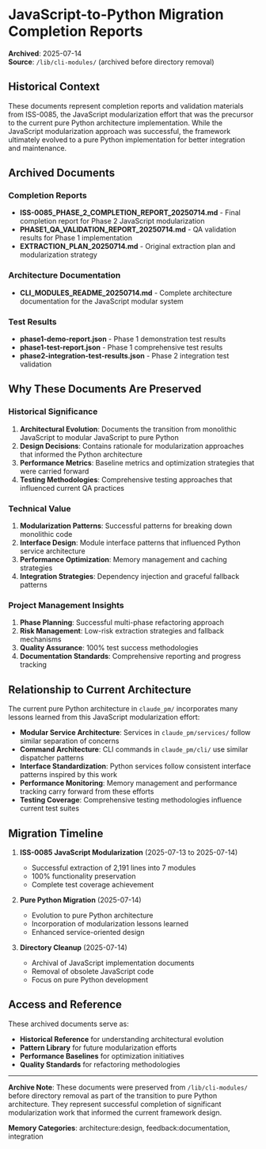 # JavaScript-to-Python Migration Completion Reports
**Archived**: 2025-07-14  
**Source**: `/lib/cli-modules/` (archived before directory removal)

## Historical Context

These documents represent completion reports and validation materials from ISS-0085, the JavaScript modularization effort that was the precursor to the current pure Python architecture implementation. While the JavaScript modularization approach was successful, the framework ultimately evolved to a pure Python implementation for better integration and maintenance.

## Archived Documents

### Completion Reports
- **ISS-0085_PHASE_2_COMPLETION_REPORT_20250714.md** - Final completion report for Phase 2 JavaScript modularization
- **PHASE1_QA_VALIDATION_REPORT_20250714.md** - QA validation results for Phase 1 implementation
- **EXTRACTION_PLAN_20250714.md** - Original extraction plan and modularization strategy

### Architecture Documentation
- **CLI_MODULES_README_20250714.md** - Complete architecture documentation for the JavaScript modular system

### Test Results
- **phase1-demo-report.json** - Phase 1 demonstration test results
- **phase1-test-report.json** - Phase 1 comprehensive test results  
- **phase2-integration-test-results.json** - Phase 2 integration test validation

## Why These Documents Are Preserved

### Historical Significance
1. **Architectural Evolution**: Documents the transition from monolithic JavaScript to modular JavaScript to pure Python
2. **Design Decisions**: Contains rationale for modularization approaches that informed the Python architecture
3. **Performance Metrics**: Baseline metrics and optimization strategies that were carried forward
4. **Testing Methodologies**: Comprehensive testing approaches that influenced current QA practices

### Technical Value
1. **Modularization Patterns**: Successful patterns for breaking down monolithic code
2. **Interface Design**: Module interface patterns that influenced Python service architecture
3. **Performance Optimization**: Memory management and caching strategies
4. **Integration Strategies**: Dependency injection and graceful fallback patterns

### Project Management Insights
1. **Phase Planning**: Successful multi-phase refactoring approach
2. **Risk Management**: Low-risk extraction strategies and fallback mechanisms
3. **Quality Assurance**: 100% test success methodologies
4. **Documentation Standards**: Comprehensive reporting and progress tracking

## Relationship to Current Architecture

The current pure Python architecture in `claude_pm/` incorporates many lessons learned from this JavaScript modularization effort:

- **Modular Service Architecture**: Services in `claude_pm/services/` follow similar separation of concerns
- **Command Architecture**: CLI commands in `claude_pm/cli/` use similar dispatcher patterns
- **Interface Standardization**: Python services follow consistent interface patterns inspired by this work
- **Performance Monitoring**: Memory management and performance tracking carry forward from these efforts
- **Testing Coverage**: Comprehensive testing methodologies influence current test suites

## Migration Timeline

1. **ISS-0085 JavaScript Modularization** (2025-07-13 to 2025-07-14)
   - Successful extraction of 2,191 lines into 7 modules
   - 100% functionality preservation
   - Complete test coverage achievement

2. **Pure Python Migration** (2025-07-14)
   - Evolution to pure Python architecture
   - Incorporation of modularization lessons learned
   - Enhanced service-oriented design

3. **Directory Cleanup** (2025-07-14)
   - Archival of JavaScript implementation documents
   - Removal of obsolete JavaScript code
   - Focus on pure Python development

## Access and Reference

These archived documents serve as:
- **Historical Reference** for understanding architectural evolution
- **Pattern Library** for future modularization efforts
- **Performance Baselines** for optimization initiatives
- **Quality Standards** for refactoring methodologies

---

**Archive Note**: These documents were preserved from `/lib/cli-modules/` before directory removal as part of the transition to pure Python architecture. They represent successful completion of significant modularization work that informed the current framework design.

**Memory Categories**: architecture:design, feedback:documentation, integration